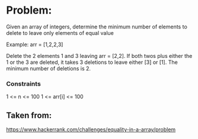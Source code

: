 # Problem:
Given an array of integers, determine the minimum number of elements to delete to leave only elements of equal value

Example:
arr = [1,2,2,3]

Delete the 2 elements 1 and 3 leaving arr = [2,2]. If both twos plus either the 1 or the 3 are deleted, it takes 3 deletions to leave either [3] or [1]. The minimum number of deletions is 2.

### Constraints
 1 <= n <= 100
 1 <= arr[i] <= 100

## Taken from:
https://www.hackerrank.com/challenges/equality-in-a-array/problem